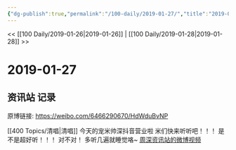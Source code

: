 ```yaml
---
{"dg-publish":true,"permalink":"/100-daily/2019-01-27/","title":"2019-01-27"}
---
```



<< [[100 Daily/2019-01-26\|2019-01-26]] | [[100 Daily/2019-01-28\|2019-01-28]] >>

# 2019-01-27

## 资讯站 记录

原博链接: https://weibo.com/6466290670/HdWduBvNP

[[400 Topics/清唱\|清唱]]
今天的宠米帅深抖音营业啦 米们快来听听吧！！！
是不是超好听！！！
对不对！
多听几遍就睡觉咯~ [周深资讯站的微博视频](https://video.weibo.com/show?fid=1034:4333220511039605) 
